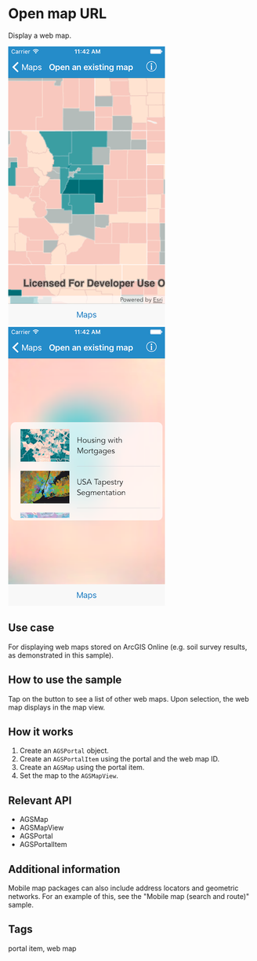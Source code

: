 # Open map URL

Display a web map.

![Image of open map URL 1](open-map-url-1.png)
![Image of open map URL 2](open-map-url-2.png)

## Use case

For displaying web maps stored on ArcGIS Online (e.g. soil survey results, as demonstrated in this sample).

## How to use the sample

Tap on the button to see a list of other web maps. Upon selection, the web map displays in the map view.

## How it works

1. Create an `AGSPortal` object.
2. Create an `AGSPortalItem` using the portal and the web map ID.
3. Create an `AGSMap` using the portal item.
4. Set the map to the `AGSMapView`.

## Relevant API

* AGSMap
* AGSMapView
* AGSPortal
* AGSPortalItem

## Additional information

Mobile map packages can also include address locators and geometric networks. For an example of this, see the "Mobile map (search and route)" sample.

## Tags

portal item, web map
